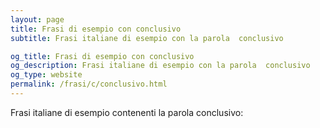 ```yaml
---
layout: page
title: Frasi di esempio con conclusivo 
subtitle: Frasi italiane di esempio con la parola  conclusivo

og_title: Frasi di esempio con conclusivo 
og_description: Frasi italiane di esempio con la parola  conclusivo
og_type: website
permalink: /frasi/c/conclusivo.html
---
```


Frasi italiane di esempio contenenti la parola conclusivo:


